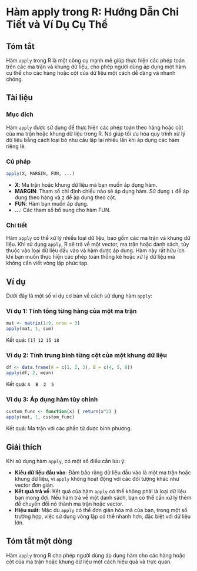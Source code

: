 <!--
Meta Description: # Hàm apply trong R: Hướng Dẫn Chi Tiết và Ví Dụ Cụ Thể ## Tóm tắt Hàm `apply` trong R là một công cụ mạnh mẽ giúp thực hiện các phép toán trên các ma...
Meta Keywords: hàm, liệu, dụng, apply, một
-->

# Hàm apply trong R: Hướng Dẫn Chi Tiết và Ví Dụ Cụ Thể

## Tóm tắt
Hàm `apply` trong R là một công cụ mạnh mẽ giúp thực hiện các phép toán trên các ma trận và khung dữ liệu, cho phép người dùng áp dụng một hàm cụ thể cho các hàng hoặc cột của dữ liệu một cách dễ dàng và nhanh chóng.

## Tài liệu
### Mục đích
Hàm `apply` được sử dụng để thực hiện các phép toán theo hàng hoặc cột của ma trận hoặc khung dữ liệu trong R. Nó giúp tối ưu hóa quy trình xử lý dữ liệu bằng cách loại bỏ nhu cầu lặp lại nhiều lần khi áp dụng các hàm riêng lẻ.

### Cú pháp
```R
apply(X, MARGIN, FUN, ...)
```

- **X**: Ma trận hoặc khung dữ liệu mà bạn muốn áp dụng hàm.
- **MARGIN**: Tham số chỉ định chiều nào sẽ áp dụng hàm. Sử dụng `1` để áp dụng theo hàng và `2` để áp dụng theo cột.
- **FUN**: Hàm bạn muốn áp dụng.
- **...**: Các tham số bổ sung cho hàm FUN.

### Chi tiết
Hàm `apply` có thể xử lý nhiều loại dữ liệu, bao gồm các ma trận và khung dữ liệu. Khi sử dụng `apply`, R sẽ trả về một vector, ma trận hoặc danh sách, tùy thuộc vào loại dữ liệu đầu vào và hàm được áp dụng. Hàm này rất hữu ích khi bạn muốn thực hiện các phép toán thống kê hoặc xử lý dữ liệu mà không cần viết vòng lặp phức tạp.

## Ví dụ
Dưới đây là một số ví dụ cơ bản về cách sử dụng hàm `apply`:

### Ví dụ 1: Tính tổng từng hàng của một ma trận
```R
mat <- matrix(1:9, nrow = 3)
apply(mat, 1, sum)
```
Kết quả: `[1] 12 15 18`

### Ví dụ 2: Tính trung bình từng cột của một khung dữ liệu
```R
df <- data.frame(A = c(1, 2, 3), B = c(4, 5, 6))
apply(df, 2, mean)
```
Kết quả: `A  B  2  5`

### Ví dụ 3: Áp dụng hàm tùy chỉnh
```R
custom_func <- function(x) { return(x^2) }
apply(mat, 1, custom_func)
```
Kết quả: Ma trận với các phần tử được bình phương.

## Giải thích
Khi sử dụng hàm `apply`, có một số điều cần lưu ý:
- **Kiểu dữ liệu đầu vào**: Đảm bảo rằng dữ liệu đầu vào là một ma trận hoặc khung dữ liệu, vì `apply` không hoạt động với các đối tượng khác như vector đơn giản.
- **Kết quả trả về**: Kết quả của hàm `apply` có thể không phải là loại dữ liệu bạn mong đợi. Nếu hàm trả về một danh sách, bạn có thể cần xử lý thêm để chuyển đổi nó thành ma trận hoặc vector.
- **Hiệu suất**: Mặc dù `apply` có thể đơn giản hóa mã của bạn, trong một số trường hợp, việc sử dụng vòng lặp có thể nhanh hơn, đặc biệt với dữ liệu lớn.

## Tóm tắt một dòng
Hàm `apply` trong R cho phép người dùng áp dụng hàm cho các hàng hoặc cột của ma trận hoặc khung dữ liệu một cách hiệu quả và trực quan.